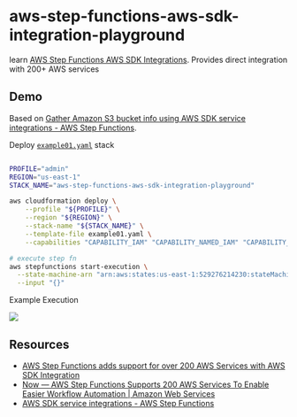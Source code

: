 # aws-step-functions-aws-sdk-integration-playground

learn [AWS Step Functions AWS SDK Integrations](https://aws.amazon.com/blogs/aws/now-aws-step-functions-supports-200-aws-services-to-enable-easier-workflow-automation/).  Provides direct integration with 200+ AWS services

## Demo

Based on [Gather Amazon S3 bucket info using AWS SDK service integrations - AWS Step Functions](https://docs.aws.amazon.com/step-functions/latest/dg/tutorial-gather-s3-bucket-info-using-aws-sdk-service-integrations.html).

Deploy [`example01.yaml`](example01.yaml) stack

```sh

PROFILE="admin"
REGION="us-east-1"
STACK_NAME="aws-step-functions-aws-sdk-integration-playground"

aws cloudformation deploy \
    --profile "${PROFILE}" \
    --region "${REGION}" \
    --stack-name "${STACK_NAME}" \
    --template-file example01.yaml \
    --capabilities "CAPABILITY_IAM" "CAPABILITY_NAMED_IAM" "CAPABILITY_AUTO_EXPAND"

# execute step fn
aws stepfunctions start-execution \
  --state-machine-arn "arn:aws:states:us-east-1:529276214230:stateMachine:Gather-S3-Bucket-Info-Standard" \
  --input "{}"

```

Example Execution

![](https://www.evernote.com/l/AAFhqIDrJbpPYKPSBVNGpo2CMpzgcJbKL-4B/image.png)

## Resources

* [AWS Step Functions adds support for over 200 AWS Services with AWS SDK Integration](https://aws.amazon.com/about-aws/whats-new/2021/09/aws-step-functions-200-aws-sdk-integration/)
* [Now — AWS Step Functions Supports 200 AWS Services To Enable Easier Workflow Automation | Amazon Web Services](https://aws.amazon.com/blogs/aws/now-aws-step-functions-supports-200-aws-services-to-enable-easier-workflow-automation/)
* [AWS SDK service integrations - AWS Step Functions](https://docs.aws.amazon.com/step-functions/latest/dg/supported-services-awssdk.html)